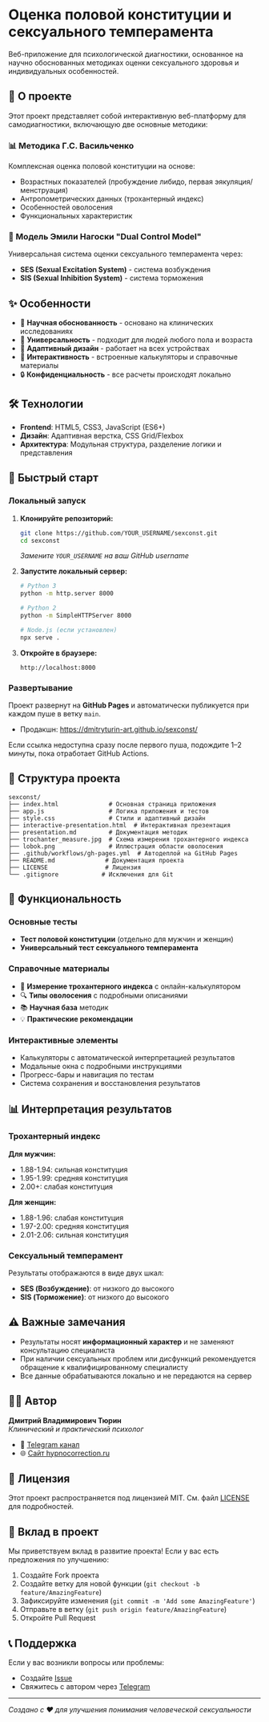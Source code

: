 # Оценка половой конституции и сексуального темперамента

Веб-приложение для психологической диагностики, основанное на научно обоснованных методиках оценки сексуального здоровья и индивидуальных особенностей.

## 🧠 О проекте

Этот проект представляет собой интерактивную веб-платформу для самодиагностики, включающую две основные методики:

### 📊 Методика Г.С. Васильченко
Комплексная оценка половой конституции на основе:
- Возрастных показателей (пробуждение либидо, первая эякуляция/менструация)
- Антропометрических данных (трохантерный индекс)
- Особенностей оволосения
- Функциональных характеристик

### 🚦 Модель Эмили Нагоски "Dual Control Model"
Универсальная система оценки сексуального темперамента через:
- **SES (Sexual Excitation System)** - система возбуждения
- **SIS (Sexual Inhibition System)** - система торможения

## ✨ Особенности

- 🔬 **Научная обоснованность** - основано на клинических исследованиях
- 👥 **Универсальность** - подходит для людей любого пола и возраста
- 📱 **Адаптивный дизайн** - работает на всех устройствах
- 🎯 **Интерактивность** - встроенные калькуляторы и справочные материалы
- 🔒 **Конфиденциальность** - все расчеты происходят локально

## 🛠 Технологии

- **Frontend**: HTML5, CSS3, JavaScript (ES6+)
- **Дизайн**: Адаптивная верстка, CSS Grid/Flexbox
- **Архитектура**: Модульная структура, разделение логики и представления

## 🚀 Быстрый старт

### Локальный запуск

1. **Клонируйте репозиторий:**
   ```bash
   git clone https://github.com/YOUR_USERNAME/sexconst.git
   cd sexconst
   ```
   *Замените `YOUR_USERNAME` на ваш GitHub username*

2. **Запустите локальный сервер:**
   ```bash
   # Python 3
   python -m http.server 8000
   
   # Python 2
   python -m SimpleHTTPServer 8000
   
   # Node.js (если установлен)
   npx serve .
   ```

3. **Откройте в браузере:**
   ```
   http://localhost:8000
   ```

### Развертывание

Проект развернут на **GitHub Pages** и автоматически публикуется при каждом пуше в ветку `main`.

- Продакшн: https://dmitryturin-art.github.io/sexconst/

Если ссылка недоступна сразу после первого пуша, подождите 1–2 минуты, пока отработает GitHub Actions.

## 📁 Структура проекта

```
sexconst/
├── index.html              # Основная страница приложения
├── app.js                  # Логика приложения и тестов
├── style.css               # Стили и адаптивный дизайн
├── interactive-presentation.html  # Интерактивная презентация
├── presentation.md         # Документация методик
├── trochanter_measure.jpg  # Схема измерения трохантерного индекса
├── lobok.png               # Иллюстрация области оволосения
├── .github/workflows/gh-pages.yml  # Автодеплой на GitHub Pages
├── README.md              # Документация проекта
├── LICENSE                # Лицензия
└── .gitignore            # Исключения для Git
```

## 🧪 Функциональность

### Основные тесты
- **Тест половой конституции** (отдельно для мужчин и женщин)
- **Универсальный тест сексуального темперамента**

### Справочные материалы
- 📏 **Измерение трохантерного индекса** с онлайн-калькулятором
- 🔍 **Типы оволосения** с подробными описаниями
- 📚 **Научная база** методик
- 💡 **Практические рекомендации**

### Интерактивные элементы
- Калькуляторы с автоматической интерпретацией результатов
- Модальные окна с подробными инструкциями
- Прогресс-бары и навигация по тестам
- Система сохранения и восстановления результатов

## 📊 Интерпретация результатов

### Трохантерный индекс
**Для мужчин:**
- 1.88-1.94: сильная конституция
- 1.95-1.99: средняя конституция
- 2.00+: слабая конституция

**Для женщин:**
- 1.88-1.96: слабая конституция
- 1.97-2.00: средняя конституция
- 2.01-2.06: сильная конституция

### Сексуальный темперамент
Результаты отображаются в виде двух шкал:
- **SES (Возбуждение)**: от низкого до высокого
- **SIS (Торможение)**: от низкого до высокого

## ⚠️ Важные замечания

- Результаты носят **информационный характер** и не заменяют консультацию специалиста
- При наличии сексуальных проблем или дисфункций рекомендуется обращение к квалифицированному специалисту
- Все данные обрабатываются локально и не передаются на сервер

## 👨‍💻 Автор

**Дмитрий Владимирович Тюрин**  
*Клинический и практический психолог*

- 📱 [Telegram канал](https://t.me/dmitry_turin_psy)
- 🌐 [Сайт hypnocorrection.ru](https://hypnocorrection.ru/)

## 📄 Лицензия

Этот проект распространяется под лицензией MIT. См. файл [LICENSE](LICENSE) для подробностей.

## 🤝 Вклад в проект

Мы приветствуем вклад в развитие проекта! Если у вас есть предложения по улучшению:

1. Создайте Fork проекта
2. Создайте ветку для новой функции (`git checkout -b feature/AmazingFeature`)
3. Зафиксируйте изменения (`git commit -m 'Add some AmazingFeature'`)
4. Отправьте в ветку (`git push origin feature/AmazingFeature`)
5. Откройте Pull Request

## 📞 Поддержка

Если у вас возникли вопросы или проблемы:
- Создайте [Issue](https://github.com/dmitryturin-art/sexconst/issues)
- Свяжитесь с автором через [Telegram](https://t.me/dmitry_turin_psy)

---

*Создано с ❤️ для улучшения понимания человеческой сексуальности*
